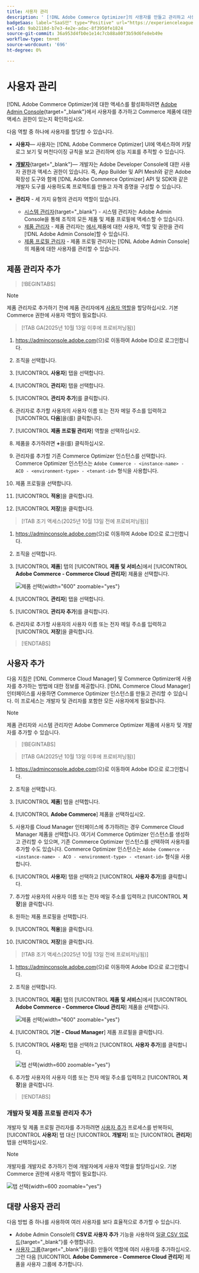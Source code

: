 ```yaml
---
title: 사용자 관리
description: ' [!DNL Adobe Commerce Optimizer]의 사용자를 만들고 관리하고 사용자 역할을 할당하는 방법을 알아봅니다.'
badgeSaas: label="SaaS만" type="Positive" url="https://experienceleague.adobe.com/en/docs/commerce/user-guides/product-solutions" tooltip="Adobe Commerce as a Cloud Service 및 Adobe Commerce Optimizer 프로젝트에만 적용됩니다(Adobe 관리 SaaS 인프라)."
exl-id: 9ab2118d-b7e3-4e2e-adac-8f3950fe1824
source-git-commit: 36a953d4fb0e1e14c7cb88a80f3b59d6fe8eb49e
workflow-type: tm+mt
source-wordcount: '696'
ht-degree: 0%

---
```


# 사용자 관리

[!DNL Adobe Commerce Optimizer]에 대한 액세스를 활성화하려면 [Adobe Admin Console](https://adminconsole.adobe.com){target="_blank"}에서 사용자를 추가하고 Commerce 제품에 대한 액세스 권한이 있는지 확인하십시오.

다음 역할 중 하나에 사용자를 할당할 수 있습니다.

- **사용자**— 사용자는 [!DNL Adobe Commerce Optimizer] UI에 액세스하여 카탈로그 보기 및 머천다이징 규칙을 보고 관리하며 성능 지표를 추적할 수 있습니다.

- [**개발자**](https://helpx.adobe.com/enterprise/using/manage-developers.html#Adddevelopers){target="_blank"}— 개발자는 Adobe Developer Console에 대한 사용자 권한과 액세스 권한이 있습니다. 즉, App Builder 및 API Mesh와 같은 Adobe 확장성 도구와 함께 [!DNL Adobe Commerce Optimizer] API 및 SDK와 같은 개발자 도구를 사용하도록 프로젝트를 만들고 자격 증명을 구성할 수 있습니다.

- **관리자** - 세 가지 유형의 관리자 역할이 있습니다.
   - [시스템 관리자](https://helpx.adobe.com/enterprise/using/admin-roles.html){target="_blank"} - 시스템 관리자는 Adobe Admin Console을 통해 조직의 모든 제품 및 제품 프로필에 액세스할 수 있습니다.
   - [제품 관리자](#add-a-product-admin) - 제품 관리자는 [에서 &#x200B;](#add-users-and-admins)제품에 대한 사용자, 역할 및 권한을 관리[!DNL Adobe Admin Console]할 수 있습니다.
   - [제품 프로필 관리자](#add-users-developers-and-product-profile-admins) - 제품 프로필 관리자는 [!DNL Adobe Admin Console]의 제품에 대한 사용자를 관리할 수 있습니다.

## 제품 관리자 추가

>[!BEGINTABS]

>[!NOTE]
>
>제품 관리자로 추가하기 전에 제품 관리자에게 [사용자 역할](#add-users)을 할당하십시오. 기본 Commerce 권한에 사용자 역할이 필요합니다.

>[!TAB GA(2025년 10월 13일 이후에 프로비저닝됨)]

1. <https://adminconsole.adobe.com>(으)로 이동하여 Adobe ID으로 로그인합니다.

1. 조직을 선택합니다.

1. [!UICONTROL **사용자**] 탭을 선택합니다.

1. [!UICONTROL **관리자**] 탭을 선택합니다.

1. [!UICONTROL **관리자 추가**]&#x200B;를 클릭합니다.

1. 관리자로 추가할 사용자의 사용자 이름 또는 전자 메일 주소를 입력하고 [!UICONTROL **다음**]&#x200B;을(를) 클릭합니다.

1. [!UICONTROL **제품 프로필 관리자**] 역할을 선택하십시오.

1. 제품을 추가하려면 **+**&#x200B;을(를) 클릭하십시오.

1. 관리자를 추가할 기존 Commerce Optimizer 인스턴스를 선택합니다. Commerce Optimizer 인스턴스는 `Adobe Commerce - <instance-name> - ACO - <environment-type> - <tenant-id>` 형식을 사용합니다.

1. 제품 프로필을 선택합니다.

1. [!UICONTROL **적용**]&#x200B;을 클릭합니다.

1. [!UICONTROL **저장**]&#x200B;을 클릭합니다.

>[!TAB 조기 액세스(2025년 10월 13일 전에 프로비저닝됨)]

1. <https://adminconsole.adobe.com>(으)로 이동하여 Adobe ID으로 로그인합니다.

1. 조직을 선택합니다.

1. [!UICONTROL **제품**] 탭의 [!UICONTROL **제품 및 서비스**]&#x200B;에서 [!UICONTROL **Adobe Commerce - Commerce Cloud 관리자**] 제품을 선택합니다.

   ![제품 선택](/help/cloud-service/assets/backend.png){width="600" zoomable="yes"}

1. [!UICONTROL **관리자**] 탭을 선택합니다.

1. [!UICONTROL **관리자 추가**]&#x200B;를 클릭합니다.

1. 관리자로 추가할 사용자의 사용자 이름 또는 전자 메일 주소를 입력하고 [!UICONTROL **저장**]&#x200B;을 클릭합니다.

>[!ENDTABS]

## 사용자 추가

다음 지침은 [!DNL Commerce Cloud Manager] 및 Commerce Optimizer에 사용자를 추가하는 방법에 대한 정보를 제공합니다. [!DNL Commerce Cloud Manager] 인터페이스를 사용하면 Commerce Optimizer 인스턴스를 만들고 관리할 수 있습니다. 이 프로세스는 개발자 및 관리자를 포함한 모든 사용자에게 필요합니다.

>[!NOTE]
>
>제품 관리자와 시스템 관리자만 Adobe Commerce Optimizer 제품에 사용자 및 개발자를 추가할 수 있습니다.

>[!BEGINTABS]

>[!TAB GA(2025년 10월 13일 이후에 프로비저닝됨)]

1. <https://adminconsole.adobe.com>(으)로 이동하여 Adobe ID으로 로그인합니다.

1. 조직을 선택합니다.

1. [!UICONTROL **제품**] 탭을 선택합니다.

1. [!UICONTROL **Adobe Commerce**] 제품을 선택하십시오.

1. 사용자를 Cloud Manager 인터페이스에 추가하려는 경우 Commerce Cloud Manager 제품을 선택합니다. 여기서 Commerce Optimizer 인스턴스를 생성하고 관리할 수 있으며, 기존 Commerce Optimizer 인스턴스를 선택하여 사용자를 추가할 수도 있습니다. Commerce Optimizer 인스턴스는 `Adobe Commerce - <instance-name> - ACO - <environment-type> - <tenant-id>` 형식을 사용합니다.

1. [!UICONTROL **사용자**] 탭을 선택하고 [!UICONTROL **사용자 추가**]&#x200B;를 클릭합니다.

1. 추가할 사용자의 사용자 이름 또는 전자 메일 주소를 입력하고 [!UICONTROL **저장**]&#x200B;을 클릭합니다.

1. 원하는 제품 프로필을 선택합니다.

1. [!UICONTROL **적용**]&#x200B;을 클릭합니다.

1. [!UICONTROL **저장**]&#x200B;을 클릭합니다.

>[!TAB 조기 액세스(2025년 10월 13일 전에 프로비저닝됨)]

1. <https://adminconsole.adobe.com>(으)로 이동하여 Adobe ID으로 로그인합니다.

1. 조직을 선택합니다.

1. [!UICONTROL **제품**] 탭의 [!UICONTROL **제품 및 서비스**]&#x200B;에서 [!UICONTROL **Adobe Commerce - Commerce Cloud 관리자**] 제품을 선택합니다.

   ![제품 선택](/help/cloud-service//assets/backend.png){width="600" zoomable="yes"}

1. [!UICONTROL **기본 - Cloud Manager**] 제품 프로필을 클릭합니다.

1. [!UICONTROL **사용자**] 탭을 선택하고 [!UICONTROL **사용자 추가**]&#x200B;를 클릭합니다.

   ![탭 선택](/help/cloud-service/assets/tab-select.png){width=600 zoomable="yes"}

1. 추가할 사용자의 사용자 이름 또는 전자 메일 주소를 입력하고 [!UICONTROL **저장**]&#x200B;을 클릭합니다.

>[!ENDTABS]

### 개발자 및 제품 프로필 관리자 추가

개발자 및 제품 프로필 관리자를 추가하려면 [사용자 추가](#add-users) 프로세스를 반복하되, [!UICONTROL **사용자**] 탭 대신 [!UICONTROL **개발자**] 또는 [!UICONTROL **관리자**] 탭을 선택하십시오.

>[!NOTE]
>
>개발자를 개발자로 추가하기 전에 개발자에게 사용자 역할을 할당하십시오. 기본 Commerce 권한에 사용자 역할이 필요합니다.

![탭 선택](/help//cloud-service/assets/tab-select.png){width=600 zoomable="yes"}

## 대량 사용자 관리

다음 방법 중 하나를 사용하여 여러 사용자를 보다 효율적으로 추가할 수 있습니다.

- Adobe Admin Console의 **CSV로 사용자 추가** 기능을 사용하여 [일괄 CSV 업로드](https://helpx.adobe.com/enterprise/using/bulk-upload-users.html){target="_blank"}를 수행합니다.
- [사용자 그룹](https://helpx.adobe.com/enterprise/using/user-groups.html){target="_blank"}을(를) 만들어 역할에 여러 사용자를 추가하십시오. 그런 다음 [!UICONTROL **Adobe Commerce - Commerce Cloud 관리자**] 제품을 사용자 그룹에 추가합니다.

